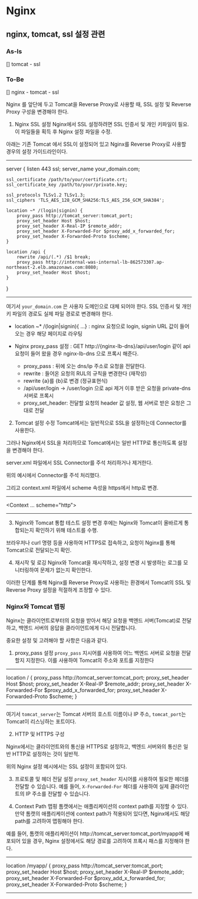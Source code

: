 # Nginx

## nginx, tomcat, ssl 설정 관련

### As-Is
 [] tomcat - ssl
 
### To-Be
 [] nginx - tomcat - ssl


Nginx 를 앞단에 두고 Tomcat을 Reverse Proxy로 사용할 때, SSL 설정 및 Reverse Proxy 구성을 변경해야 한다.

1. Nginx SSL 설정
Nginx에서 SSL 설정하려면 SSL 인증서 및 개인 키파일이 필요. 이 파일들을 획득 후 Nginx 설정 파일을 수정.

아래는 기존 Tomcat 에서 SSL이 설정되어 있고 Nginx를 Reverse Proxy로 사용할 경우의 설정 가이드라인이다.

***
server {
    listen 443 ssl;
    server_name your_domain.com;

    ssl_certificate /path/to/your/certificate.crt;
    ssl_certificate_key /path/to/your/private.key;

    ssl_protocols TLSv1.2 TLSv1.3;
    ssl_ciphers 'TLS_AES_128_GCM_SHA256:TLS_AES_256_GCM_SHA384';

    location ~* /(login|signin) {
        proxy_pass http://tomcat_server:tomcat_port;
        proxy_set_header Host $host;
        proxy_set_header X-Real-IP $remote_addr;
        proxy_set_header X-Forwarded-For $proxy_add_x_forwarded_for;
        proxy_set_header X-Forwarded-Proto $scheme;
    }
	
	location /api {
        rewrite /api/(.*) /$1 break;
        proxy_pass http://internal-was-internal-lb-862573307.ap- northeast-2.elb.amazonaws.com:8080;
        proxy_set_header Host $host; 
    }
	
}
***
여기서 `your_domain.com` 은 사용자 도메인으로 대체 되어야 한다. SSL 인증서 및 개인 키 파일의 경로도 실제 파일 경로로 변경해야 한다.

* location ~* /(login|signin){ ...} : nginx 요청으로 login, signin URL 값이 들어오는 경우 해당 페이지로 라우팅

* Nginx proxy_pass 설정 : GET http://{nginx-lb-dns}/api/user/login 같이 api 요청이 들어 왔을 경우 nginx-lb-dns 으로 프록시 해준다.
  * proxy_pass : 뒤에 오는 dns/ip 주소로 요청을 전달한다.
  * rewrite : 들어온 요청의 RUL의 규칙을 변경한다 (재작성)
   * rewrite {a}를 {b}로 변경 (정규표현식)
   * /api/user/login -> /user/login 으로 api 제거 이후 받은 요청을 private-dns 서버로 프록시
  * proxy_set_header: 전달할 요청의 header 값 설정, 웹 서버로 받은 요청은 그대로 전달


2. Tomcat 설정 수정
Tomcat에서는 일반적으로 SSL을 설정하는데 Connector를 사용한다.

그러나 Nginx에서 SSL을 처리하므로 Tomcat에서는 일반 HTTP로 통신하도록 설정을 변경해야 한다.

server.xml 파일에서 SSL Connector를 주석 처리하거나 제거한다.

위의 예시에서 Connector를 주석 처리했다.

그리고 context.xml 파일에서 scheme 속성을 https에서 http로 변경.

***
<Context ... scheme="http">
***

3. Nginx와 Tomcat 통합 테스트
설정 변경 후에는 Nginx와 Tomcat이 올바르게 통합되는지 확인하기 위해 테스트를 수행.

브라우저나 curl 명령 등을 사용하여 HTTPS로 접속하고, 요청이 Nginx를 통해 Tomcat으로 전달되는지 확인.

4. 재시작 및 로깅
Nginx와 Tomcat을 재시작하고, 설정 변경 시 발생하는 로그를 모니터링하여 문제가 없는지 확인한다.

이러한 단계를 통해 Nginx를 Reverse Proxy로 사용하는 환경에서 Tomcat의 SSL 및 Reverse Proxy 설정을 적절하게 조정할 수 있다.

### Nginx와 Tomcat 맵핑

Nginx는 클라이언트로부터의 요청을 받아서 해당 요청을 백엔드 서버(Tomcat)로 전달하고, 백엔드 서버의 응답을 클라이언트에게 다시 전달합니다.

중요한 설정 및 고려해야 할 사항은 다음과 같다.

1. proxy_pass 설정
`proxy_pass` 지시어를 사용하여 어느 백엔드 서버로 요청을 전달할지 지정한다. 이를 사용하여 Tomcat의 주소와 포트를 지정한다

***
location / {
    proxy_pass http://tomcat_server:tomcat_port;
    proxy_set_header Host $host;
    proxy_set_header X-Real-IP $remote_addr;
    proxy_set_header X-Forwarded-For $proxy_add_x_forwarded_for;
    proxy_set_header X-Forwarded-Proto $scheme;
}
***

여기서 `tomcat_server`는 Tomcat 서버의 호스트 이름이나 IP 주소, `tomcat_port`는 Tomcat이 리스닝하는 포트이다.

2. HTTP 및 HTTPS 구성

Nginx에서는 클라이언트와의 통신을 HTTPS로 설정하고, 백엔드 서버와의 통신은 일반 HTTP로 설정하는 것이 일반적.

위의 Nginx 설정 예시에서는 SSL 설정이 포함되어 있다.

3. 프로토콜 및 헤더 전달 설정
`proxy_set_header` 지시어를 사용하여 필요한 헤더를 전달할 수 있습니다. 예를 들어, `X-Forwarded-For` 헤더를 사용하여 실제 클라이언트의 IP 주소를 전달할 수 있습니다.

4. Context Path 맵핑
톰캣에서는 애플리케이션의 context path를 지정할 수 있다. 만약 톰캣의 애플리케이션에 context path가 적용되어 있다면, Nginx에서도 해당 path를 고려하여 맵핑해야 한다.

예를 들어, 톰캣의 애플리케이션이 http://tomcat_server:tomcat_port/myapp에 배포되어 있을 경우, Nginx 설정에서도 해당 경로를 고려하여 프록시 패스를 지정해야 한다.

***
location /myapp/ {
    proxy_pass http://tomcat_server:tomcat_port;
    proxy_set_header Host $host;
    proxy_set_header X-Real-IP $remote_addr;
    proxy_set_header X-Forwarded-For $proxy_add_x_forwarded_for;
    proxy_set_header X-Forwarded-Proto $scheme;
}
***